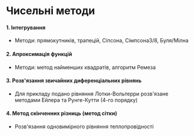 # Чисельні методи

#### 1. Інтегрування
  * Методи: прямокутників, трапецій, Сіпсона, Сімпсона3/8, Буля/Мілна
  
#### 2. Апроксимація функцій
  * Методи: метод найменших квадратів, алгоритм Ремеза
  
#### 3. Розв'язання звичайних диференціальних рівнянь
  * Для прикладу подано рівняння Лотки-Вольтерри розв'язане методами Ейлера та Рунге-Кутти (4-го порядку)
  
#### 4. Метод скінченних різниць (метод сітки)
  * Розв'язання одновимірного рівняння теплопровідності
